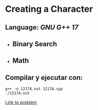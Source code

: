 # Creating a Character

## **Language:** *GNU G++ 17*

* ## Binary Search
* ## Math

## **Compilar y ejecutar con**:

```
g++ -o 1217A.out 1217A.cpp
./1217A.out
```

[Link to problem](https://codeforces.com/problemset/problem/1217/A)
